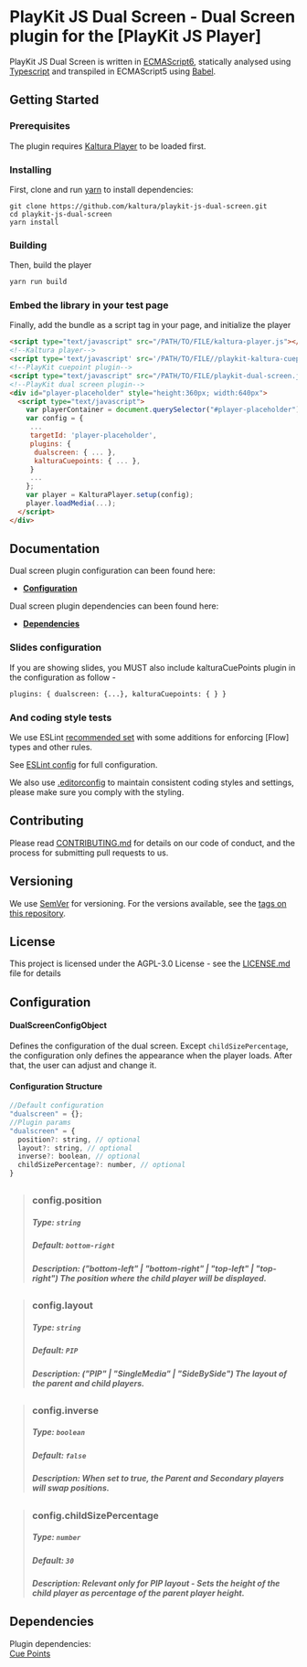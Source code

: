 # PlayKit JS Dual Screen - Dual Screen plugin for the [PlayKit JS Player]

PlayKit JS Dual Screen is written in [ECMAScript6], statically analysed using [Typescript] and transpiled in ECMAScript5 using [Babel].

[typescript]: https://www.typescriptlang.org/
[ecmascript6]: https://github.com/ericdouglas/ES6-Learning#articles--tutorials
[babel]: https://babeljs.io

## Getting Started

### Prerequisites

The plugin requires [Kaltura Player] to be loaded first.

[kaltura player]: https://github.com/kaltura/kaltura-player-js

### Installing

First, clone and run [yarn] to install dependencies:

[yarn]: https://yarnpkg.com/lang/en/

```
git clone https://github.com/kaltura/playkit-js-dual-screen.git
cd playkit-js-dual-screen
yarn install
```

### Building

Then, build the player

```javascript
yarn run build
```

### Embed the library in your test page

Finally, add the bundle as a script tag in your page, and initialize the player

```html
<script type="text/javascript" src="/PATH/TO/FILE/kaltura-player.js"></script>
<!--Kaltura player-->
<script type='text/javascript' src='/PATH/TO/FILE//playkit-kaltura-cuepoints.js'></script>
<!--PlayKit cuepoint plugin-->
<script type="text/javascript" src="/PATH/TO/FILE/playkit-dual-screen.js"></script>
<!--PlayKit dual screen plugin-->
<div id="player-placeholder" style="height:360px; width:640px">
  <script type="text/javascript">
    var playerContainer = document.querySelector("#player-placeholder");
    var config = {
     ...
     targetId: 'player-placeholder',
     plugins: {
      dualscreen: { ... },
      kalturaCuepoints: { ... },
     }
     ...
    };
    var player = KalturaPlayer.setup(config);
    player.loadMedia(...);
  </script>
</div>
```

## Documentation

Dual screen plugin configuration can been found here:

- **[Configuration](#configuration)**

Dual screen plugin dependencies can been found here:

- **[Dependencies](#dependencies)**

### Slides configuration
If you are showing slides, you MUST also include kalturaCuePoints plugin in the configuration as follow -

```html
plugins: { dualscreen: {...}, kalturaCuepoints: { } }
```

### And coding style tests

We use ESLint [recommended set](http://eslint.org/docs/rules/) with some additions for enforcing [Flow] types and other rules.

See [ESLint config](.eslintrc.json) for full configuration.

We also use [.editorconfig](.editorconfig) to maintain consistent coding styles and settings, please make sure you comply with the styling.

## Contributing

Please read [CONTRIBUTING.md](https://gist.github.com/PurpleBooth/b24679402957c63ec426) for details on our code of conduct, and the process for submitting pull requests to us.

## Versioning

We use [SemVer](http://semver.org/) for versioning. For the versions available, see the [tags on this repository](https://github.com/kaltura/playkit-js-dual-screen/tags).

## License

This project is licensed under the AGPL-3.0 License - see the [LICENSE.md](LICENSE.md) file for details

<a name="configuration"></a>
## Configuration

#### DualScreenConfigObject
Defines the configuration of the dual screen. Except `childSizePercentage`, the configuration only defines the appearance when the player loads. After that, the user can adjust and change it.

#### Configuration Structure

```js
//Default configuration
"dualscreen" = {};
//Plugin params
"dualscreen" = {
  position?: string, // optional
  layout?: string, // optional
  inverse?: boolean, // optional
  childSizePercentage?: number, // optional
}
```

##

> ### config.position
>
> ##### Type: `string`
>
> ##### Default: `bottom-right`
>
> ##### Description: ("bottom-left" | "bottom-right" | "top-left" | "top-right") The position where the child player will be displayed.
>

##

> ### config.layout
>
> ##### Type: `string`
>
> ##### Default: `PIP`
>
> ##### Description: ("PIP" | "SingleMedia" | "SideBySide") The layout of the parent and child players.
>

##

> ### config.inverse
>
> ##### Type: `boolean`
>
> ##### Default: `false`
>
> ##### Description: When set to true, the Parent and Secondary players will swap positions.
>

##

> ### config.childSizePercentage
>
> ##### Type: `number`
>
> ##### Default: `30`
>
> ##### Description: Relevant only for PIP layout - Sets the height of the child player as percentage of the parent player height.
>

<a name="dependencies"></a>
## Dependencies

Plugin dependencies:<br/>
<a href="https://github.com/kaltura/playkit-js-kaltura-cuepoints">Cue Points</a><br/>
